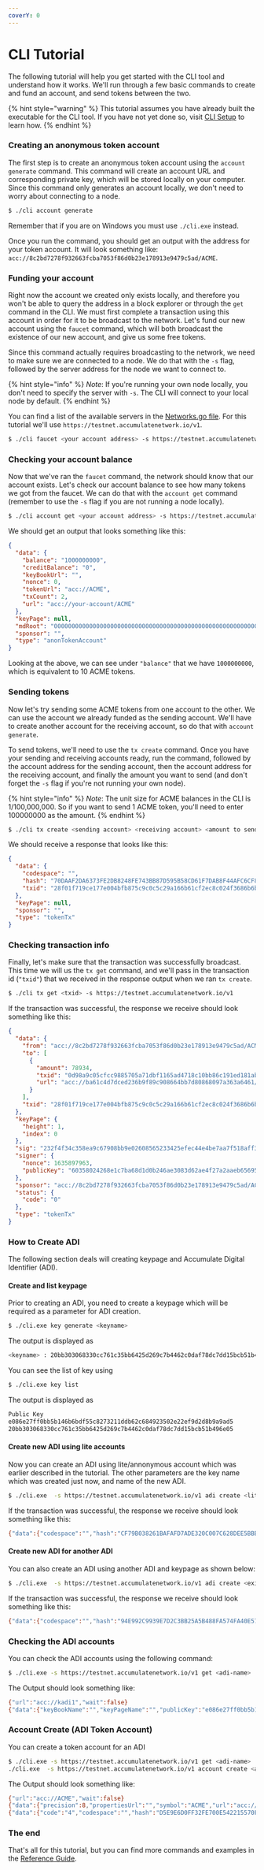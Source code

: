 ```yaml
---
coverY: 0
---
```


# CLI Tutorial

The following tutorial will help you get started with the CLI tool and understand how it works. We'll run through a few basic commands to create and fund an account, and send tokens between the two.

{% hint style="warning" %}
This tutorial assumes you have already built the executable for the CLI tool. If you have not yet done so, visit [CLI Setup](../tools/command-line-tool/using-the-command-line.md) to learn how.
{% endhint %}

### Creating an anonymous token account

The first step is to create an anonymous token account using the `account generate` command. This command will create an account URL and corresponding private key, which will be stored locally on your computer. Since this command only generates an account locally, we don't need to worry about connecting to a node.

```bash
$ ./cli account generate
```

Remember that if you are on Windows you must use `./cli.exe` instead.

Once you run the command, you should get an output with the address for your token account. It will look something like: `acc://8c2bd7278f932663fcba7053f86d0b23e178913e9479c5ad/ACME`.

### Funding your account

Right now the account we created only exists locally, and therefore you won't be able to query the address in a block explorer or through the `get` command in the CLI. We must first complete a transaction using this account in order for it to be broadcast to the network. Let's fund our new account using the `faucet` command, which will both broadcast the existence of our new account, and give us some free tokens.

Since this command actually requires broadcasting to the network, we need to make sure we are connected to a node. We do that with the `-s` flag, followed by the server address for the node we want to connect to.

{% hint style="info" %}
_Note_: If you're running your own node locally, you don't need to specify the server with `-s`. The CLI will connect to your local node by default.
{% endhint %}

You can find a list of the available servers in the [Networks.go file](https://github.com/AccumulateNetwork/accumulated/blob/develop/networks/networks.go). For this tutorial we'll use `https://testnet.accumulatenetwork.io/v1`.

```bash
$ ./cli faucet <your account address> -s https://testnet.accumulatenetwork.io/v1
```

### Checking your account balance

Now that we've ran the `faucet` command, the network should know that our account exists. Let's check our account balance to see how many tokens we got from the faucet. We can do that with the `account get` command (remember to use the `-s` flag if you are not running a node locally).

```bash
$ ./cli account get <your account address> -s https://testnet.accumulatenetwork.io/v1
```

We should get an output that looks something like this:

```json
{
  "data": {
    "balance": "1000000000",
    "creditBalance": "0",
    "keyBookUrl": "",
    "nonce": 0,
    "tokenUrl": "acc://ACME",
    "txCount": 2,
    "url": "acc://your-account/ACME"
  },
  "keyPage": null,
  "mdRoot": "0000000000000000000000000000000000000000000000000000000000000000",
  "sponsor": "",
  "type": "anonTokenAccount"
}
```

Looking at the above, we can see under `"balance"` that we have `1000000000`, which is equivalent to 10 ACME tokens.

### Sending tokens

Now let's try sending some ACME tokens from one account to the other. We can use the account we already funded as the sending account. We'll have to create another account for the receiving account, so do that with `account generate`.

To send tokens, we'll need to use the `tx create` command. Once you have your sending and receiving accounts ready, run the command, followed by the account address for the sending account, then the account address for the receiving account, and finally the amount you want to send (and don't forget the `-s` flag if you're not running your own node).

{% hint style="info" %}
_Note_: The unit size for ACME balances in the CLI is 1/100,000,000. So if you want to send 1 ACME token, you'll need to enter 100000000 as the amount.
{% endhint %}

```bash
$ ./cli tx create <sending account> <receiving account> <amount to send> -s https://testnet.accumulatenetwork.io/v1
```

We should receive a response that looks like this:

```json
{
  "data": {
    "codespace": "",
    "hash": "70DAAF2DA6373FE2DB8248FE743BB87D595B58CD61F7DAB8F44AFC6CF825169C",
    "txid": "28f01f719ce177e004bfb875c9c0c5c29a166b61cf2ec8c024f3686b6bb4ae56"
  },
  "keyPage": null,
  "sponsor": "",
  "type": "tokenTx"
}
```

### Checking transaction info

Finally, let's make sure that the transaction was successfully broadcast. This time we will us the `tx get` command, and we'll pass in the transaction id (`"txid"`) that we received in the response output when we ran `tx create`.

```bash
$ ./cli tx get <txid> -s https://testnet.accumulatenetwork.io/v1
```

If the transaction was successful, the response we receive should look something like this:

```json
{
  "data": {
    "from": "acc://8c2bd7278f932663fcba7053f86d0b23e178913e9479c5ad/ACME",
    "to": [
      {
        "amount": 78934,
        "txid": "0d98a9c05cfcc9885705a71dbf1165ad4718c10bb86c191ed181ab3aabb6a534",
        "url": "acc://ba61c4d7dced236b9f89c908664bb7d80868097a363a6461/ACME"
      }
    ],
    "txid": "28f01f719ce177e004bfb875c9c0c5c29a166b61cf2ec8c024f3686b6bb4ae56"
  },
  "keyPage": {
    "height": 1,
    "index": 0
  },
  "sig": "232f4f34c358ea9c67908bb9e02608565233425efec44e4be7aa7f518aff3e0542fcbe8d807bee00530d3f448bdfd2780e09471263fe81434397ee5f956deb0c",
  "signer": {
    "nonce": 1635897963,
    "publicKey": "60358024268e1c7ba68d1d0b246ae3083d62ae4f27a2aaeb65695faef08d3ad5"
  },
  "sponsor": "acc://8c2bd7278f932663fcba7053f86d0b23e178913e9479c5ad/ACME",
  "status": {
    "code": "0"
  },
  "type": "tokenTx"
}
```

### How to Create ADI

The following section deals will creating keypage and Accumulate Digital Identifier (ADI).

#### Create and list keypage

Prior to creating an ADI, you need to create a keypage which will be required as a parameter for ADI creation.

```bash
$ ./cli.exe key generate <keyname>
```

The output is displayed as

```bash
<keyname> : 20bb303068330cc761c35bb6425d269c7b4462c0daf78dc7dd15bcb51b496e05
```

You can see the list of key using

```bash
$ ./cli.exe key list
```

The output is displayed as

```bash
Public Key                                                              Key name
e086e27ff0bb5b146b6bdf55c8273211ddb62c684923502e22ef9d2d8b9a9ad5        <key name>
20bb303068330cc761c35bb6425d269c7b4462c0daf78dc7dd15bcb51b496e05        <key name>
```

#### Create new ADI using lite accounts

Now you can create an ADI using lite/annonymous account which was earlier described in the tutorial. The other parameters are the key name which was created just now, and name of the new ADI.

```bash
$ ./cli.exe  -s https://testnet.accumulatenetwork.io/v1 adi create <lite-account-address> <new-adi-name> <key name>
```

If the transaction was successful, the response we receive should look something like this:

```bash
{"data":{"codespace":"","hash":"CF79B038261BAFAFD7ADE320C007C628DEE5BBBD5FCD9E5F20A77244C0BA2F2C","txid":"9c8afdb50ea20e0628dbddb65a3de8ae88b63d209cdce2500fe5f4a22c6b522f"},"keyPage":null,"sponsor":"","txid":null,"type":"tokenTx"}
```

#### Create new ADI for another ADI

You can also create an ADI using another ADI and keypage as shown below:

```bash
$ ./cli.exe  -s https://testnet.accumulatenetwork.io/v1 adi create <existing-adi> <key name 1> <new-adi-name> <key name 2> 
```

If the transaction was successful, the response we receive should look something like this:

```bash
{"data":{"codespace":"","hash":"94E992C9939E7D2C3BB25A5B488FA574FA40E574C338C94C73FAB86FC2535320","txid":"483b121513e5b3fa40d6e93fb488532ac08aecf942e3aacb55ce56dc3b5d6f58"},"keyPage":null,"sponsor":"","txid":null,"type":"tokenTx"}
```

### Checking the ADI accounts

You can check the ADI accounts using the following command:

```bash
$ ./cli.exe -s https://testnet.accumulatenetwork.io/v1 get <adi-name>
```

The Output should look something like:

```bash
{"url":"acc://kadi1","wait":false}
{"data":{"keyBookName":"","keyPageName":"","publicKey":"e086e27ff0bb5b146b6bdf55c8273211ddb62c684923502e22ef9d2d8b9a9ad5","url":"acc://kadi1"},"keyPage":null,"mdRoot":"0000000000000000000000000000000000000000000000000000000000000000","sponsor":"","txid":null,"type":"adi"}
```

### Account Create (ADI Token Account)

You can create a token account for an ADI

```bash
$ ./cli.exe -s https://testnet.accumulatenetwork.io/v1 get <adi-name>
./cli.exe  -s https://testnet.accumulatenetwork.io/v1 account create <adi-name> <wallet-key> <key index (optional)> <key height (optional)> <token account URL> <token URL> <keyBook (optional)>
```

The Output should look something like:

```bash
{"url":"acc://ACME","wait":false}
{"data":{"precision":8,"propertiesUrl":"","symbol":"ACME","url":"acc://ACME"},"keyPage":null,"mdRoot":"0000000000000000000000000000000000000000000000000000000000000000","sponsor":"","txid":null,"type":"token"}
{"data":{"code":"4","codespace":"","hash":"D5E9E6D0FF32FE700E542215570F3011F05E6DB3EEDD8E45F274FC85AD240386","log":"acc://kadi1 check of tokenAccountCreate transaction failed: no key spec matches signature 0","mempool":"","txid":"4ce5dd3e0e16b0283766a0484eefad9ff4a099edd1cca85805ae1b1ae594104c"},"keyPage":null,"sponsor":"","txid":null,"type":"tokenAccount"}
```

### The end

That's all for this tutorial, but you can find more commands and examples in the [Reference Guide](broken-reference).
